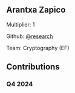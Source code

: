 
## Arantxa Zapico
Multiplier: 1

Github: [@research](https://github.com/research)

Team: Cryptography (EF)

## Contributions

### Q4 2024


